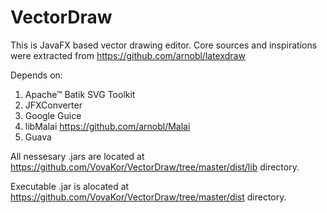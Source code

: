 # VectorDraw

This is JavaFX based vector drawing editor. 
Core sources and inspirations were extracted from https://github.com/arnobl/latexdraw

Depends on:
1. Apache™ Batik SVG Toolkit
2. JFXConverter
3. Google Guice
4. libMalai https://github.com/arnobl/Malai
5. Guava

All nessesary .jars are located at https://github.com/VovaKor/VectorDraw/tree/master/dist/lib directory.

Executable .jar is alocated at https://github.com/VovaKor/VectorDraw/tree/master/dist directory.
